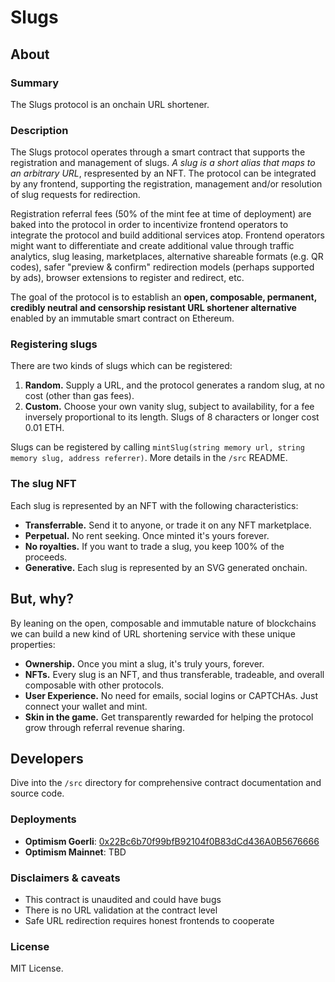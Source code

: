 # Slugs

## About

### Summary

The Slugs protocol is an onchain URL shortener.

### Description

The Slugs protocol operates through a smart contract that supports the registration and management of slugs. *A slug is a short alias that maps to an arbitrary URL*, respresented by an NFT. The protocol can be integrated by any frontend, supporting the registration, management and/or resolution of slug requests for redirection. 

Registration referral fees (50% of the mint fee at time of deployment) are baked into the protocol in order to incentivize frontend operators to integrate the protocol and build additional services atop. Frontend operators might want to differentiate and create additional value through traffic analytics, slug leasing, marketplaces, alternative shareable formats (e.g. QR codes), safer "preview & confirm" redirection models (perhaps supported by ads), browser extensions to register and redirect, etc.

The goal of the protocol is to establish an **open, composable, permanent, credibly neutral and censorship resistant URL shortener alternative** enabled by an immutable smart contract on Ethereum.

### Registering slugs

There are two kinds of slugs which can be registered:
1. **Random.** Supply a URL, and the protocol generates a random slug, at no cost (other than gas fees).
2. **Custom.** Choose your own vanity slug, subject to availability, for a fee inversely proportional to its length. Slugs of 8 characters or longer cost 0.01 ETH.

Slugs can be registered by calling `mintSlug(string memory url, string memory slug, address referrer)`. More details in the `/src` README.

### The slug NFT

Each slug is represented by an NFT with the following characteristics:
- **Transferrable.** Send it to anyone, or trade it on any NFT marketplace.
- **Perpetual.** No rent seeking. Once minted it's yours forever.
- **No royalties.** If you want to trade a slug, you keep 100% of the proceeds.
- **Generative.** Each slug is represented by an SVG generated onchain.

## But, why?

By leaning on the open, composable and immutable nature of blockchains we can build a new kind of URL shortening service with these unique properties:
- **Ownership.** Once you mint a slug, it's truly yours, forever.
- **NFTs.** Every slug is an NFT, and thus transferable, tradeable, and overall composable with other protocols.
- **User Experience.** No need for emails, social logins or CAPTCHAs. Just connect your wallet and mint.
- **Skin in the game.** Get transparently rewarded for helping the protocol grow through referral revenue sharing.

##  Developers 

Dive into the `/src` directory for comprehensive contract documentation and source code.

### Deployments 

- **Optimism Goerli**: [0x22Bc6b70f99bfB92104f0B83dCd436A0B5676666](https://goerli-optimism.etherscan.io/address/0x22Bc6b70f99bfB92104f0B83dCd436A0B5676666)
- **Optimism Mainnet**: TBD

### Disclaimers & caveats

- This contract is unaudited and could have bugs
- There is no URL validation at the contract level
- Safe URL redirection requires honest frontends to cooperate

### License

MIT License.